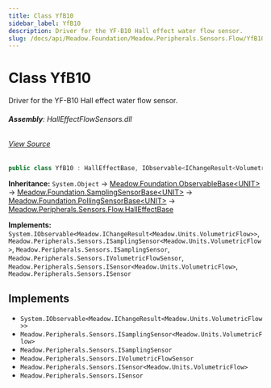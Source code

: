 ```yaml
---
title: Class YfB10
sidebar_label: YfB10
description: Driver for the YF-B10 Hall effect water flow sensor.
slug: /docs/api/Meadow.Foundation/Meadow.Peripherals.Sensors.Flow/YfB10
---
```

# Class YfB10
Driver for the YF-B10 Hall effect water flow sensor.

###### **Assembly**: HallEffectFlowSensors.dll
###### [View Source](https://github.com/WildernessLabs/Meadow.Foundation.git/blob/develop/Source/Meadow.Foundation.Peripherals/Sensors.Flow.HallEffect/Driver/Drivers/YfB10.cs#L14)
```csharp title="Declaration"
public class YfB10 : HallEffectBase, IObservable<IChangeResult<VolumetricFlow>>, ISamplingSensor<VolumetricFlow>, ISamplingSensor, IVolumetricFlowSensor, ISensor<VolumetricFlow>, ISensor
```
**Inheritance:** `System.Object` -> [Meadow.Foundation.ObservableBase&lt;UNIT&gt;](../Meadow.Foundation/ObservableBase`UNIT`) -> [Meadow.Foundation.SamplingSensorBase&lt;UNIT&gt;](../Meadow.Foundation/SamplingSensorBase`UNIT`) -> [Meadow.Foundation.PollingSensorBase&lt;UNIT&gt;](../Meadow.Foundation/PollingSensorBase`UNIT`) -> [Meadow.Peripherals.Sensors.Flow.HallEffectBase](../Meadow.Peripherals.Sensors.Flow/HallEffectBase)

**Implements:**  
`System.IObservable<Meadow.IChangeResult<Meadow.Units.VolumetricFlow>>`, `Meadow.Peripherals.Sensors.ISamplingSensor<Meadow.Units.VolumetricFlow>`, `Meadow.Peripherals.Sensors.ISamplingSensor`, `Meadow.Peripherals.Sensors.IVolumetricFlowSensor`, `Meadow.Peripherals.Sensors.ISensor<Meadow.Units.VolumetricFlow>`, `Meadow.Peripherals.Sensors.ISensor`


## Implements

* `System.IObservable<Meadow.IChangeResult<Meadow.Units.VolumetricFlow>>`
* `Meadow.Peripherals.Sensors.ISamplingSensor<Meadow.Units.VolumetricFlow>`
* `Meadow.Peripherals.Sensors.ISamplingSensor`
* `Meadow.Peripherals.Sensors.IVolumetricFlowSensor`
* `Meadow.Peripherals.Sensors.ISensor<Meadow.Units.VolumetricFlow>`
* `Meadow.Peripherals.Sensors.ISensor`
